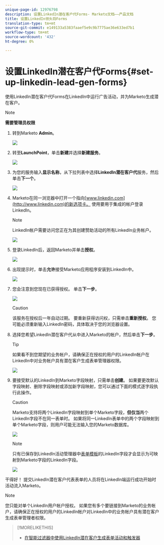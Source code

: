 ```yaml
---
unique-page-id: 12976798
description: 设置LinkedIn潜在客户代Forms- Marketo文档——产品文档
title: 设置LinkedIn领头将Forms
translation-type: tm+mt
source-git-commit: e149133a5383faaef5e9c9b7775ae36e633ed7b1
workflow-type: tm+mt
source-wordcount: '432'
ht-degree: 0%

---
```



# 设置LinkedIn潜在客户代Forms{#set-up-linkedin-lead-gen-forms}

使用LinkedIn潜在客户代Forms在LinkedIn中运行广告活动，并为Marketo生成潜在客户。

>[!NOTE]
>
>**需要管理员权限**

1. 转到Marketo **Admin**。

   ![](assets/image2016-11-29-10-3a50-3a29.png)

1. 转至&#x200B;**LaunchPoint**，单击&#x200B;**新建**&#x200B;并选择&#x200B;**新建服务**。

   ![](assets/image2016-11-29-10-3a51-3a11.png)

1. 为您的服务输入&#x200B;**显示名称**，从下拉列表中选择**LinkedIn潜在客户代**服务，然后单击&#x200B;**下一个**。

   ![](assets/linkedin-lead-gen.png)

1. Marketo在同一浏览器中打开一个指向[www.linkedin.com](http://www.linkedin.com)的新选项卡。 使用要用于集成的帐户登录LinkedIn。

   >[!NOTE]
   >
   >LinkedIn帐户需要访问您正在为其创建赞助活动的所有LinkedIn业务帐户。

   ![](assets/linkedin-login.png)

1. 登录LinkedIn后，返回Marketo并单击&#x200B;**授权**。

   ![](assets/linkedin-lead-gen-authorize.png)

1. 出现提示时，单击**允许**接受Marketo应用程序安装到LinkedIn中。

   ![](assets/linkedin-marketo-allow.png)

1. 您会注意到您现在已获得授权。 单击&#x200B;**下一步**。

   ![](assets/image2017-9-28-7-3a55-3a14.png)

   >[!CAUTION]
   >
   >该服务在授权后一年自动过期。 要重新获得访问权，只需单击&#x200B;**重新授权**。 您可能必须重新输入LinkedIn密码，具体取决于您的浏览器设置。

1. 选择您希望LinkedIn潜在客户代从中进入Marketo的帐户，然后单击&#x200B;**下一步**。

   >[!TIP]
   >
   >如果看不到您期望的业务帐户，请确保正在授权的用户的LinkedIn帐户在LinkedIn中对业务帐户具有潜在客户生成表单管理器权限。

   ![](assets/linkedin-pages-to-capture.png)

1. 要接受默认的LinkedIn到Marketo字段映射，只需单击&#x200B;**创建**。 如果要更改默认字段映射、删除字段映射或添加新字段映射，您可以通过下面的模式逐字段执行此操作。

   >[!CAUTION]
   >
   >Marketo支持将两个LinkedIn字段映射到单个Marketo字段，**但仅当**&#x200B;两个LinkedIn字段不在同一表单时。 如果将同一LinkedIn表单中的两个字段映射到单个Marketo字段，则用户可能无法输入您的Marketo数据库。

   ![](assets/linkedin-lead-gen-mapping.png)

   >[!NOTE]
   >
   >只有已保存到LinkedIn活动管理器中[表单模板](https://www.linkedin.com/help/lms/answer/79634)的LinkedIn字段才会显示为可映射到Marketo字段的LinkedIn字段。

   ![](assets/linkedin-installed-services.png)

干得好！ 提交LinkedIn潜在客户代表表单的人员将在LinkedIn端运行成功开始时活动流入Marketo。

>[!NOTE]
>
>您只能对单个LinkedIn用户帐户授权。 如果您有多个要链接到Marketo的业务帐户，请确保正在授权的用户的LinkedIn帐户对LinkedIn中的业务帐户具有潜在客户生成表单管理者权限。

>[!MORELIKETHIS]
>
>* [在智能过滤器中使用LinkedIn潜在客户生成表单活动和触发器](use-linkedin-lead-gen-form-filters-and-triggers-in-a-smart-campaign.md)

>



